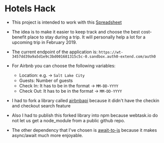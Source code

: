 # Hotels Hack

- This project is intended to work with this [Spreadsheet](https://docs.google.com/spreadsheets/d/1pVSpzLSew_goTTsa1eukKsWxETe2d_cHT5jpZSx0iCk/edit?usp=sharing)
  
- The idea is to make it easier to keep track and choose the best cost-benefit place to stay during a trip. It will personally help a lot for a upcoming trip in February 2019.

- The current endpoint of the application is: `https://wt-3457dd39a9a5d1e9c3bd001681315c5c-0.sandbox.auth0-extend.com/auth0`

- For Airbnb you can choose the following variables: 
  - Location: e.g. -> `Salt Lake City`
  - Guests: Number of guests
  - Check In: It has to be in the format -> `MM-DD-YYYY`
  - Check Out: It has to be in the format -> `MM-DD-YYYY`

- I had to fork a library called [airbnbapi](https://github.com/zxol/airbnbapi) because it didn't have the checkin and checkout search feature
- Also I had to publish this forked library into npm because webtask.io do not let us get a node_module from a public github repo.

- The other dependency that I've chosen is [await-to-js](https://github.com/scopsy/await-to-js) because it makes async/await much more enjoyable.